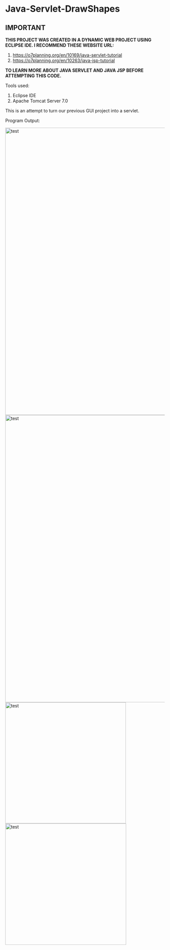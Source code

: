 # Java-Servlet-DrawShapes
## IMPORTANT
**THIS PROJECT WAS CREATED IN A DYNAMIC WEB PROJECT USING ECLIPSE IDE. I RECOMMEND THESE WEBSITE URL:**

1. https://o7planning.org/en/10169/java-servlet-tutorial
2. https://o7planning.org/en/10263/java-jsp-tutorial

**TO LEARN MORE ABOUT JAVA SERVLET AND JAVA JSP BEFORE ATTEMPTING THIS CODE.**

Tools used:
1. Eclipse IDE
2. Apache Tomcat Server 7.0

This is an attempt to turn our previous GUI project into a servlet.

Program Output:

<img width="904" alt="test" src="https://user-images.githubusercontent.com/58899364/96441170-aaa14c00-123b-11eb-9e5d-d7eb850d4e42.png">

<img width="904" alt="test" src="https://user-images.githubusercontent.com/58899364/96441365-fe139a00-123b-11eb-8fac-12931188afea.png">

<img width="381" alt="test" src="https://user-images.githubusercontent.com/58899364/96441947-ee488580-123c-11eb-8e2b-3157c1ef1d24.png">

<img width="382" alt="test" src="https://user-images.githubusercontent.com/58899364/96442134-3798d500-123d-11eb-9d17-57c5a2c26ba1.png">
